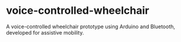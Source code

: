 # voice-controlled-wheelchair
A voice-controlled wheelchair prototype using Arduino and Bluetooth, developed for assistive mobility.

